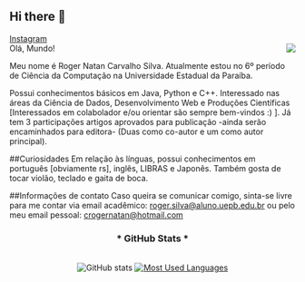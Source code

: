 
## Hi there 👋

<div>
  <a href="https://www.instagram.com/rc.arvalho/">Instagram</a>
</div>
<img align="right" src="https://visitor-badge.laobi.icu/badge?page_id=rogercarvalhouepb.rogercarvalhouepb"/>
Olá, Mundo!

Meu nome é Roger Natan Carvalho Silva. Atualmente estou no 6º período de Ciência da Computação na Universidade Estadual da Paraíba. 

Possui conhecimentos básicos em Java, Python e C++. Interessado nas áreas da Ciência de Dados, Desenvolvimento Web e Produções Científicas [Interessados em colabolador e/ou orientar são sempre bem-vindos :) ]. Já tem 3 participações artigos aprovados para publicação -ainda serão encaminhados para editora- (Duas como co-autor e um como autor principal). 

##Curiosidades
Em relação às línguas, possui conhecimentos em português [obviamente rs], inglês, LIBRAS e Japonês. Também gosta de tocar violão, teclado e gaita de boca.

##Informações de contato
Caso queira se comunicar comigo, sinta-se livre para me contar via email acadêmico: roger.silva@aluno.uepb.edu.br ou pelo meu email pessoal: crogernatan@hotmail.com

<div style="text-align: center;" align="center">
  <h3>* GitHub Stats *</h3>
  <br>
  <img src="https://github-readme-stats-git-masterrstaa-rickstaa.vercel.app/api?username=rogercarvalhouepb&hide_title=true&show_icons=true&include_all_commits=false&count_private=true&line_height=25&hide=issues&bg_color=000&title_color=FF00F6&text_color=FFF&border_radius=3&border_color=36123c&icon_color=FF00F6&theme=jolly" alt="GitHub stats">

  <a href="https://github.com/RogerCarvalhoUEPB/github-readme-stats">
    <img src="https://github-readme-stats-git-masterrstaa-rickstaa.vercel.app/api/top-langs/?username=rogercarvalhouepb&line_height=10&card_width=290&layout=compact&hide_title=false&count_private=true&langs_count=4&show_icons=true&title_color=FF00F6&hide=html,scss,less&bg_color=000&text_color=8B8B8B&border_radius=3&border_color=561760&count_private=true" alt="Most Used Languages">
  </a>
</div>


<picture align="center">
  <source media="(prefers-color-scheme: dark)" srcset="https://raw.githubusercontent.com/RogerCarvalhoUEPB/RogerCarvalhoUEPB/output/github-contribution-grid-snake-dark.svg">
  <source media="(prefers-color-scheme: light)" srcset="https://raw.githubusercontent.com/RogerCarvalhoUEPB/RogerCarvalhoUEPB/output/github-contribution-grid-snake-dark.svg">